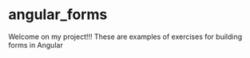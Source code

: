 # angular_forms

Welcome on my project!!! These are examples of exercises for building forms in Angular
